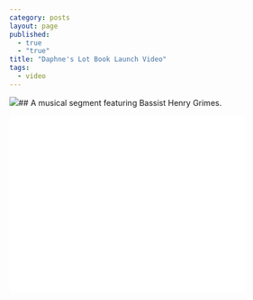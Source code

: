 ```yaml
---
category: posts
layout: page
published: 
  - true
  - "true"
title: "Daphne's Lot Book Launch Video"
tags: 
  - video
---
```


![](/assets/img/brocadevalley.jpg)## A musical segment featuring Bassist Henry Grimes.

<iframe width="420" height="315" src="//www.youtube.com/embed/_D-isgZ1WiI?rel=0" frameborder="0" allowfullscreen></iframe>
